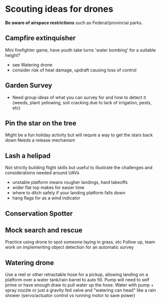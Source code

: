 # Scouting ideas for drones

 **Be aware of airspace restrictions** such as Federal/provincial parks.

 ## Campfire extinquisher

 Mini firefighter game, have youth take turns 'water bombing' for a suitable height?

 * see Watering drone
 * consider risk of heat damage, updraft causing loss of control

 ## Garden Survey

 * Need group ideas of what you can survey for and how to detect it (weeds, plant yellowing, soil cracking due to lack of irrigation, pests, etc)

 ## Pin the star on the tree

 Might be a fun holiday activity but will requre a way to get the stars back down
 Needs a release mechanism

 ## Lash a helipad

 Not strictly building flight skills but useful to illustrate the challenges and considerations needed around UAVs

 * unstable platform means rougher landings, hard takeoffs
 * wider flat top makes for easier time
 * where to ditch safely if your landing platform falls down
 * hang flags for as a wind indicator

 ## Conservation Spotter

 ## Mock search and rescue

 Practice using drone to spot someone laying in grass, etc
 Follow up, team work on implementing object detection for an automatic survey

 ## Watering drone

 Use a reel or other retractable hose for a pickup, allowing landing on a platform over a water tank/rain barrel to auto fill.   Pump will need to self prime or have enough draw to pull water up the hose.
 Water with pump + spray nozzle or just a gravity fed valve and "watering can head" like a rain shower (servo/actuator control vs running motor to save power)
